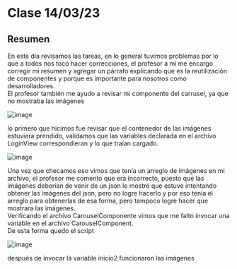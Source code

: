 # Clase 14/03/23 #
## Resumen ##
En este día revisamos las tareas, en lo general tuvimos problemas por lo que a todos nos tocó hacer correcciones, el profesor a mí me encargo corregir mi resumen y agregar un párrafo explicando que es la reutilización de componentes y porque es importante para nosotros como desarrolladores.  
El profesor también me ayudo a revisar mi componente del carrusel, ya que no mostraba las imágenes

![image](https://user-images.githubusercontent.com/123017277/225204491-78c3f3f1-ca0f-4bfa-8701-13f584217610.png)

lo primero que hicimos fue revisar que el contenedor de las imágenes estuviera prendido, validamos que las variables declarada en el archivo LoginView correspondieran y lo que traían cargado.

![image](https://user-images.githubusercontent.com/123017277/225205627-303cdf03-469e-4681-aef9-15823b0fe1de.png)

Una vez que checamos eso vimos que tenía un arreglo de imágenes en mi archivo, el profesor me comento que era incorrecto, puesto que las imágenes deberían de venir de un json le mostré que estuve intentando obtener las imágenes del json, pero no logre hacerlo y por eso tenía el arreglo para obtenerlas de esa forma, pero tampoco logre hacer que mostrara las imágenes.  
Verificando el archivo CarouselComponente vimos que me falto invocar una variable en el archivo CarouselComponent.  
De esta forma quedo el script

![image](https://user-images.githubusercontent.com/123017277/225208780-af509a93-5027-4410-b421-867bb7dc8add.png)

después de invocar la variable inicio2 funcionaron las imágenes
